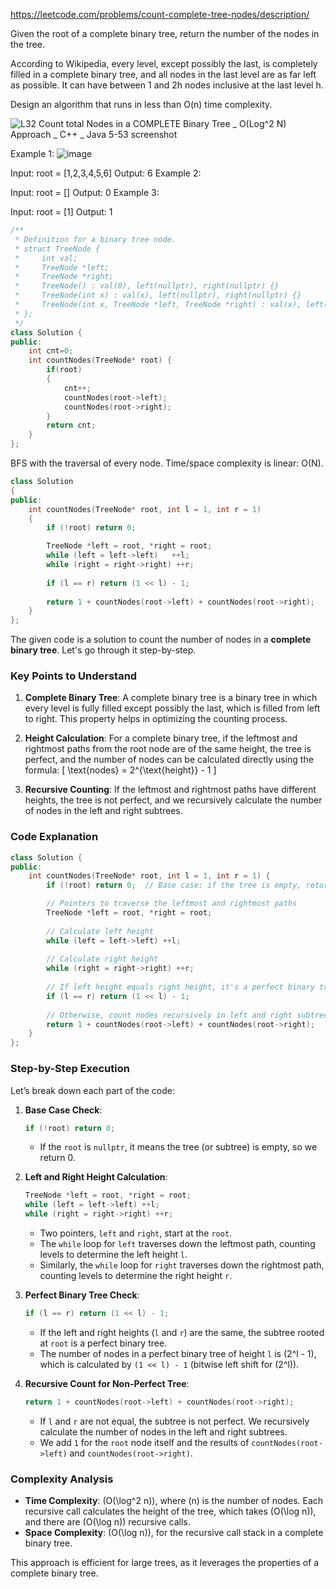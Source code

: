 https://leetcode.com/problems/count-complete-tree-nodes/description/

Given the root of a complete binary tree, return the number of the nodes in the tree.

According to Wikipedia, every level, except possibly the last, is completely filled in a complete binary tree, and all nodes in the last level are as far left as possible. It can have between 1 and 2h nodes inclusive at the last level h.

Design an algorithm that runs in less than O(n) time complexity.

 ![L32  Count total Nodes in a COMPLETE Binary Tree _ O(Log^2 N) Approach _ C++ _ Java 5-53 screenshot](https://github.com/user-attachments/assets/3b31c987-b0f1-454b-b510-d86c187ad1fa)


Example 1:
![image](https://github.com/user-attachments/assets/275508e4-8381-409b-9615-1be20b85d3bc)


Input: root = [1,2,3,4,5,6]
Output: 6
Example 2:

Input: root = []
Output: 0
Example 3:

Input: root = [1]
Output: 1

```cpp
/**
 * Definition for a binary tree node.
 * struct TreeNode {
 *     int val;
 *     TreeNode *left;
 *     TreeNode *right;
 *     TreeNode() : val(0), left(nullptr), right(nullptr) {}
 *     TreeNode(int x) : val(x), left(nullptr), right(nullptr) {}
 *     TreeNode(int x, TreeNode *left, TreeNode *right) : val(x), left(left), right(right) {}
 * };
 */
class Solution {
public:
    int cnt=0;
    int countNodes(TreeNode* root) {
        if(root)
        {
            cnt++;
            countNodes(root->left);
            countNodes(root->right);
        }
        return cnt;
    }
};
```
 
 BFS with the traversal of every node. Time/space complexity is linear: O(N).
```cpp
class Solution 
{
public:
    int countNodes(TreeNode* root, int l = 1, int r = 1) 
    {
        if (!root) return 0;

        TreeNode *left = root, *right = root;
        while (left = left->left)   ++l; 
        while (right = right->right) ++r; 
        
        if (l == r) return (1 << l) - 1;
        
        return 1 + countNodes(root->left) + countNodes(root->right);
    }
};
```
The given code is a solution to count the number of nodes in a **complete binary tree**. Let's go through it step-by-step.

### Key Points to Understand

1. **Complete Binary Tree**: A complete binary tree is a binary tree in which every level is fully filled except possibly the last, which is filled from left to right. This property helps in optimizing the counting process.

2. **Height Calculation**: For a complete binary tree, if the leftmost and rightmost paths from the root node are of the same height, the tree is perfect, and the number of nodes can be calculated directly using the formula:
   \[
   \text{nodes} = 2^{\text{height}} - 1
   \]
3. **Recursive Counting**: If the leftmost and rightmost paths have different heights, the tree is not perfect, and we recursively calculate the number of nodes in the left and right subtrees.

### Code Explanation

```cpp
class Solution {
public:
    int countNodes(TreeNode* root, int l = 1, int r = 1) {
        if (!root) return 0;  // Base case: if the tree is empty, return 0.

        // Pointers to traverse the leftmost and rightmost paths
        TreeNode *left = root, *right = root;
        
        // Calculate left height
        while (left = left->left) ++l;
        
        // Calculate right height
        while (right = right->right) ++r;
        
        // If left height equals right height, it's a perfect binary tree
        if (l == r) return (1 << l) - 1;
        
        // Otherwise, count nodes recursively in left and right subtrees
        return 1 + countNodes(root->left) + countNodes(root->right);
    }
};
```

### Step-by-Step Execution

Let’s break down each part of the code:

1. **Base Case Check**:
   ```cpp
   if (!root) return 0;
   ```
   - If the `root` is `nullptr`, it means the tree (or subtree) is empty, so we return 0.

2. **Left and Right Height Calculation**:
   ```cpp
   TreeNode *left = root, *right = root;
   while (left = left->left) ++l;
   while (right = right->right) ++r;
   ```
   - Two pointers, `left` and `right`, start at the `root`.
   - The `while` loop for `left` traverses down the leftmost path, counting levels to determine the left height `l`.
   - Similarly, the `while` loop for `right` traverses down the rightmost path, counting levels to determine the right height `r`.

3. **Perfect Binary Tree Check**:
   ```cpp
   if (l == r) return (1 << l) - 1;
   ```
   - If the left and right heights (`l` and `r`) are the same, the subtree rooted at `root` is a perfect binary tree.
   - The number of nodes in a perfect binary tree of height `l` is \(2^l - 1\), which is calculated by `(1 << l) - 1` (bitwise left shift for \(2^l\)).

4. **Recursive Count for Non-Perfect Tree**:
   ```cpp
   return 1 + countNodes(root->left) + countNodes(root->right);
   ```
   - If `l` and `r` are not equal, the subtree is not perfect. We recursively calculate the number of nodes in the left and right subtrees.
   - We add `1` for the `root` node itself and the results of `countNodes(root->left)` and `countNodes(root->right)`.

### Complexity Analysis

- **Time Complexity**: \(O(\log^2 n)\), where \(n\) is the number of nodes. Each recursive call calculates the height of the tree, which takes \(O(\log n)\), and there are \(O(\log n)\) recursive calls.
- **Space Complexity**: \(O(\log n)\), for the recursive call stack in a complete binary tree.

This approach is efficient for large trees, as it leverages the properties of a complete binary tree.
